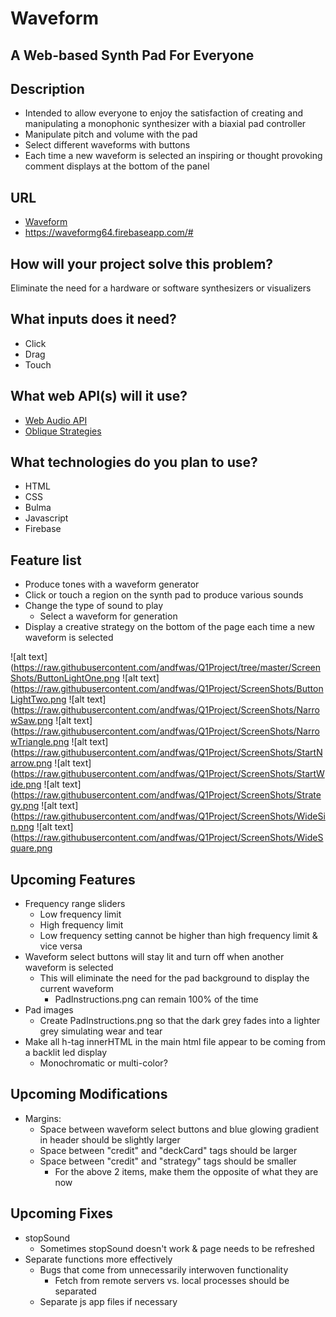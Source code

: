 # Waveform

## A Web-based Synth Pad For Everyone

## Description
- Intended to allow everyone to enjoy the satisfaction of creating and manipulating a monophonic synthesizer with a biaxial pad controller
- Manipulate pitch and volume with the pad
- Select different waveforms with buttons
- Each time a new waveform is selected an inspiring or thought provoking comment displays at the bottom of the panel

## URL
- [Waveform](https://waveformg64.firebaseapp.com/#)
- https://waveformg64.firebaseapp.com/#

## How will your project solve this problem?
Eliminate the need for a hardware or software synthesizers or visualizers

## What inputs does it need?
- Click
- Drag
- Touch

## What web API(s) will it use?
- [Web Audio API](http://blog.teamtreehouse.com/building-a-synthesizer-with-the-web-audio-api)
- [Oblique Strategies](http://brianeno.needsyourhelp.org/)

## What technologies do you plan to use?
- HTML
- CSS
- Bulma
- Javascript
- Firebase

## Feature list
- Produce tones with a waveform generator
- Click or touch a region on the synth pad to produce various sounds
- Change the type of sound to play
  - Select a waveform for generation
- Display a creative strategy on the bottom of the page each time a new waveform is selected

![alt text](https://raw.githubusercontent.com/andfwas/Q1Project/tree/master/ScreenShots/ButtonLightOne.png
![alt text](https://raw.githubusercontent.com/andfwas/Q1Project/ScreenShots/ButtonLightTwo.png
![alt text](https://raw.githubusercontent.com/andfwas/Q1Project/ScreenShots/NarrowSaw.png
![alt text](https://raw.githubusercontent.com/andfwas/Q1Project/ScreenShots/NarrowTriangle.png
![alt text](https://raw.githubusercontent.com/andfwas/Q1Project/ScreenShots/StartNarrow.png
![alt text](https://raw.githubusercontent.com/andfwas/Q1Project/ScreenShots/StartWide.png
![alt text](https://raw.githubusercontent.com/andfwas/Q1Project/ScreenShots/Strategy.png
![alt text](https://raw.githubusercontent.com/andfwas/Q1Project/ScreenShots/WideSin.png
![alt text](https://raw.githubusercontent.com/andfwas/Q1Project/ScreenShots/WideSquare.png


## Upcoming Features
- Frequency range sliders
  - Low frequency limit
  - High frequency limit
  - Low frequency setting cannot be higher than high frequency limit & vice versa
- Waveform select buttons will stay lit and turn off when another waveform is selected
  - This will eliminate the need for the pad background to display the current waveform
    - PadInstructions.png can remain 100% of the time
- Pad images
  - Create PadInstructions.png so that the dark grey fades into a lighter grey simulating wear and tear
- Make all h-tag innerHTML in the main html file appear to be coming from a backlit led display
  - Monochromatic or multi-color?

## Upcoming Modifications
- Margins:
  - Space between waveform select buttons and blue glowing gradient in header should be slightly larger
  - Space between "credit" and "deckCard" tags should be larger
  - Space between "credit" and "strategy" tags should be smaller
    - For the above 2 items, make them the opposite of what they are now

## Upcoming Fixes
- stopSound
  - Sometimes stopSound doesn't work & page needs to be refreshed
- Separate functions more effectively
  - Bugs that come from unnecessarily interwoven functionality
    - Fetch from remote servers vs. local processes should be separated
  - Separate js app files if necessary
